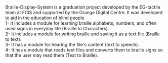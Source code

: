 <br clear="both">

<p align="left">Braille-Display-System is a graduation project developed by the EG-tactile team at FCIS and supported by the Orange Digital Centre. It was developed to aid in the education of blind people. <br>1- It includes a module for learning braille alphabets, numbers, and often used signs in everyday life (Braille to Characters).    <br>2- It includes a module for writing braille and saving it as a text file (Braille to text).<br>3- It has a module for hearing the file's content (text to speech).<br>4- It has a module that reads text files and converts them to braille signs so that the user may read them (Text to Braille).</p>

###



###
